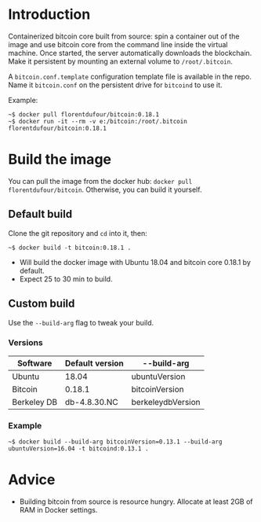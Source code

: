 # Introduction

Containerized bitcoin core built from source: spin a container out of the image and use bitcoin core from the command line inside the virtual machine. Once started, the server automatically downloads the blockchain. Make it persistent by mounting an external volume to `/root/.bitcoin`.

A `bitcoin.conf.template` configuration template file is available in the repo. Name it `bitcoin.conf` on the persistent drive for `bitcoind` to use it.

Example:

```shell
~$ docker pull florentdufour/bitcoin:0.18.1
~$ docker run -it --rm -v e:/bitcoin:/root/.bitcoin florentdufour/bitcoin:0.18.1
```

# Build the image

You can pull the image from the docker hub: `docker pull florentdufour/bitcoin`. Otherwise, you can build it yourself.

## Default build

Clone the git repository and `cd` into it, then:

```shell
~$ docker build -t bitcoin:0.18.1 .
```

* Will build the docker image with Ubuntu 18.04 and bitcoin core 0.18.1 by default.
* Expect 25 to 30 min to build.

## Custom build

Use the `--build-arg` flag to tweak your build.

### Versions

| Software    | Default version      | --build-arg       |
|-------------|----------------------|-------------------|
| Ubuntu      | 18.04                | ubuntuVersion     |
| Bitcoin     | 0.18.1               | bitcoinVersion    |
| Berkeley DB | db-4.8.30.NC         | berkeleydbVersion |

### Example

```shell
~$ docker build --build-arg bitcoinVersion=0.13.1 --build-arg ubuntuVersion=16.04 -t bitcoind:0.13.1 .
```

# Advice

* Building bitcoin from source is resource hungry. Allocate at least 2GB of RAM in Docker settings.
